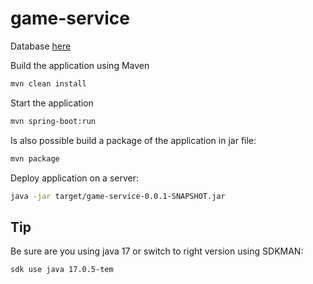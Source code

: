 # game-service

Database [here](https://github.com/ingegneria-sistemi-distribuiti-2023/game-db)

Build the application using Maven

```bash
mvn clean install
```

Start the application

```bash
mvn spring-boot:run
```

Is also possible build a package of the application in jar file:

```bash
mvn package
```

Deploy application on a server:

```bash
java -jar target/game-service-0.0.1-SNAPSHOT.jar
```

## Tip

Be sure are you using java 17 or switch to right version using SDKMAN: 

```bash
sdk use java 17.0.5-tem
```
